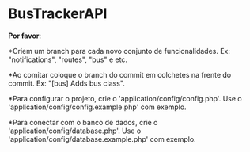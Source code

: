 # BusTrackerAPI

**Por favor**:

*Criem um branch para cada novo conjunto de funcionalidades. Ex: "notifications", "routes", "bus" e etc.

*Ao comitar coloque o branch do commit em colchetes na frente do commit. Ex: "[bus] Adds bus class".

*Para configurar o projeto, crie o 'application/config/config.php'. Use o 'application/config/config.example.php' com exemplo.

*Para conectar com o banco de dados, crie o 'application/config/database.php'. Use o 'application/config/database.example.php' com exemplo.
